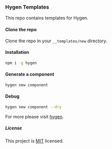 ### Hygen Templates

This repo contains templates for Hygen.

#### Clone the repo

Clone the repo in your `__templates/new` directory.

#### Installation

```sh
npm i -g hygen
```

#### Generate a component

```sh
hygen new component
```

#### Debug

```sh
hygen new component --dry
```

For more please visit [hygen](https://www.hygen.io/ "hygen").

##### License

This project is [MIT](/LICENSE) licensed.
